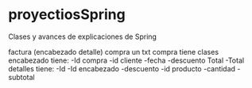 # proyectiosSpring
Clases y avances de explicaciones de Spring

factura (encabezado detalle)
compra 
un txt 
compra tiene clases
encabezado tiene:
-Id compra
-id cliente
-fecha
-descuento Total
-Total
detalles tiene:
-Id
-Id encabezado
-descuento
-id producto
-cantidad
-subtotal








